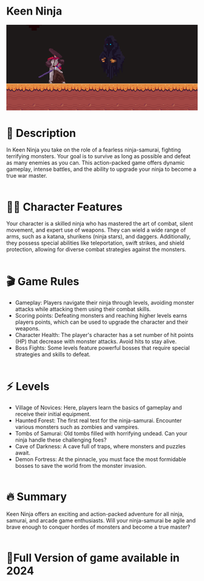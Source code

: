 # Keen Ninja
![](https://raw.githubusercontent.com/iuno-san/Keen-Ninja/main/KeenNinjaScreen(1).png)

# 📖 Description
In Keen Ninja you take on the role of a fearless ninja-samurai, fighting terrifying monsters. Your goal is to survive as long as possible and defeat as many enemies as you can. This action-packed game offers dynamic gameplay, intense battles, and the ability to upgrade your ninja to become a true war master. <br><br>

# 🕵🏼 Character Features
Your character is a skilled ninja who has mastered the art of combat, silent movement, and expert use of weapons. They can wield a wide range of arms, such as a katana, shurikens (ninja stars), and daggers. Additionally, they possess special abilities like teleportation, swift strikes, and shield protection, allowing for diverse combat strategies against the monsters. <br><br>

# 🎬 Game Rules

  - Gameplay: Players navigate their ninja through levels, avoiding monster attacks while attacking them using their combat skills.
  - Scoring points: Defeating monsters and reaching higher levels earns players points, which can be used to upgrade the character and their weapons.
  - Character Health: The player's character has a set number of hit points (HP) that decrease with monster attacks. Avoid hits to stay alive.
  - Boss Fights: Some levels feature powerful bosses that require special strategies and skills to defeat. <br><br>

# ⚡️ Levels

 - Village of Novices: Here, players learn the basics of gameplay and receive their initial equipment.
 - Haunted Forest: The first real test for the ninja-samurai. Encounter various monsters such as zombies and vampires.
 - Tombs of Samurai: Old tombs filled with horrifying undead. Can your ninja handle these challenging foes?
 - Cave of Darkness: A cave full of traps, where monsters and puzzles await.
 - Demon Fortress: At the pinnacle, you must face the most formidable bosses to save the world from the monster invasion. <br><br>

# 🔥 Summary
Keen Ninja offers an exciting and action-packed adventure for all ninja, samurai, and arcade game enthusiasts. Will your ninja-samurai be agile and brave enough to conquer hordes of monsters and become a true master? <br><br>

# 🔖Full Version of game available in 2024
